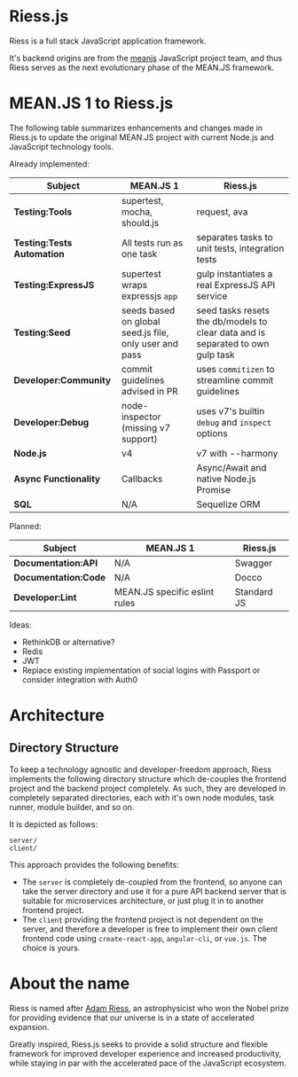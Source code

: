 # Riess.js

Riess is a full stack JavaScript application framework.

It's backend origins are from the [meanjs](https://github.com/meanjs/mean) JavaScript project team, and thus Riess serves as the next evolutionary phase of the MEAN.JS framework.

# MEAN.JS 1 to Riess.js

The following table summarizes enhancements and changes made in Riess.js to update the original MEAN.JS project with current Node.js and JavaScript technology tools.

Already implemented:

| Subject | MEAN.JS 1 | Riess.js
| ------- | --------- | --------
| **Testing:Tools** | supertest, mocha, should.js | request, ava 
| **Testing:Tests Automation** | All tests run as one task | separates tasks to unit tests, integration tests
| **Testing:ExpressJS** | supertest wraps expressjs `app` | gulp instantiates a real ExpressJS API service
| **Testing:Seed** | seeds based on global seed.js file, only user and pass | seed tasks resets the db/models to clear data and is separated to own gulp task
| **Developer:Community** | commit guidelines advised in PR | uses `commitizen` to streamline commit guidelines
| **Developer:Debug** | node-inspector (missing v7 support) | uses v7's builtin `debug` and `inspect` options
| **Node.js** | v4 | v7 with --harmony
| **Async Functionality** | Callbacks | Async/Await and native Node.js Promise
| **SQL** | N/A | Sequelize ORM

Planned:

| Subject | MEAN.JS 1 | Riess.js
| ------- | --------- | --------
| **Documentation:API** | N/A | Swagger
| **Documentation:Code** | N/A | Docco
| **Developer:Lint** | MEAN.JS specific eslint rules | Standard JS

Ideas:

* RethinkDB or alternative?
* Redis
* JWT 
* Replace existing implementation of social logins with Passport or consider integration with Auth0


# Architecture

## Directory Structure

To keep a technology agnostic and developer-freedom approach, Riess implements the following directory structure which de-couples the frontend project and the backend project completely. As such, they are developed in completely separated directories, each with it's own node modules, task runner, module builder, and so on.

It is depicted as follows:

```
server/
client/
```

This approach provides the following benefits:
* The `server` is completely de-coupled from the frontend, so anyone can take the server directory and use it for a pure API backend server that is suitable for microservices architecture, or just plug it in to another frontend project.
* The `client` providing the frontend project is not dependent on the server, and therefore a developer is free to implement their own client frontend code using `create-react-app`, `angular-cli`, or `vue.js`. The choice is yours.


# About the name

Riess is named after [Adam Riess](https://en.wikipedia.org/wiki/Adam_Riess), an astrophysicist who won the Nobel prize for providing evidence that our universe is in a state of accelerated expansion.

Greatly inspired, Riess.js seeks to provide a solid structure and flexible framework for improved developer experience and increased productivity, while staying in par with the accelerated pace of the JavaScript ecosystem.

